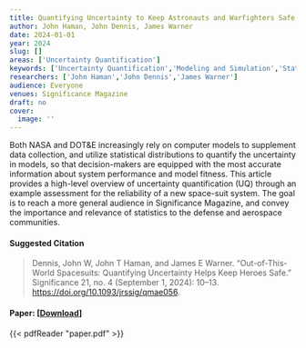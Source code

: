 ```yaml
---
title: Quantifying Uncertainty to Keep Astronauts and Warfighters Safe
author: John Haman, John Dennis, James Warner
date: 2024-01-01
year: 2024
slug: []
areas: ['Uncertainty Quantification']
keywords: ['Uncertainty Quantification','Modeling and Simulation','Statistics','Reliability']
researchers: ['John Haman','John Dennis','James Warner']
audience: Everyone
venues: Significance Magazine
draft: no
cover:
  image: ''
---
```




Both NASA and DOT&E increasingly rely on computer models to supplement data collection, and utilize statistical distributions to quantify the uncertainty in models, so that decision-makers are equipped with the most accurate information about system performance and model fitness.  This article provides a high-level overview of uncertainty quantification (UQ) through an example assessment for the reliability of a new space-suit system.  The goal is to reach a more general audience in Significance Magazine, and convey the importance and relevance of statistics to the defense and aerospace communities.

#### Suggested Citation
> Dennis, John W, John T Haman, and James E Warner. “Out-of-This-World Spacesuits: Quantifying Uncertainty Helps Keep Heroes Safe.” Significance 21, no. 4 (September 1, 2024): 10–13. https://doi.org/10.1093/jrssig/qmae056.



#### Paper: [[Download](paper.pdf)]
{{< pdfReader "paper.pdf" >}}


